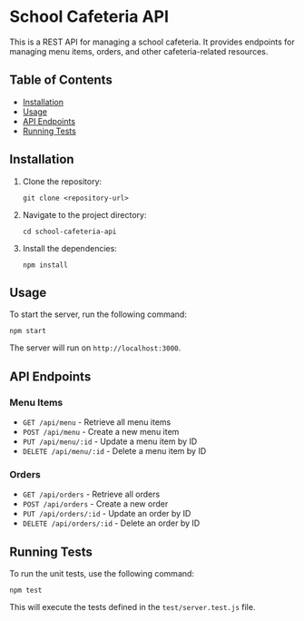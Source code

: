 # School Cafeteria API

This is a REST API for managing a school cafeteria. It provides endpoints for managing menu items, orders, and other cafeteria-related resources.

## Table of Contents

- [Installation](#installation)
- [Usage](#usage)
- [API Endpoints](#api-endpoints)
- [Running Tests](#running-tests)

## Installation

1. Clone the repository:
   ```
   git clone <repository-url>
   ```

2. Navigate to the project directory:
   ```
   cd school-cafeteria-api
   ```

3. Install the dependencies:
   ```
   npm install
   ```

## Usage

To start the server, run the following command:
```
npm start
```

The server will run on `http://localhost:3000`.

## API Endpoints

### Menu Items

- `GET /api/menu` - Retrieve all menu items
- `POST /api/menu` - Create a new menu item
- `PUT /api/menu/:id` - Update a menu item by ID
- `DELETE /api/menu/:id` - Delete a menu item by ID

### Orders

- `GET /api/orders` - Retrieve all orders
- `POST /api/orders` - Create a new order
- `PUT /api/orders/:id` - Update an order by ID
- `DELETE /api/orders/:id` - Delete an order by ID

## Running Tests

To run the unit tests, use the following command:
```
npm test
```

This will execute the tests defined in the `test/server.test.js` file.